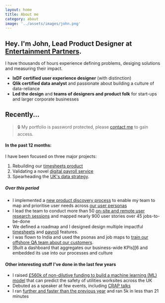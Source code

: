 ```yaml
---
layout: home
title: About me
category: about
image: '../assets/images/john.png'
--- 
```


## Hey. I'm John, Lead Product Designer at [Entertainment Partners][0].

I have thousands of hours experience defining problems, desiging solutions and measuring their impact. 
* **IxDF certified user experience designer** (with distinction)
* **Qlik certified data analyst** and passionate about building a culture of data-reliance
* **Led the design** and **teams of designers and product folk** for start-ups and larger corporate businesses

## Recently...

> 🔒 My portfolio is password protected, please [contact me][10] to gain access.

#### In the past 12 months: 
I have been focused on three major projects:
1. Rebuilding our [timesheets product][1]
2. Validating a novel [digital payroll service][2] 
3. Spearheading the [UK's data strategy][6]. 

##### Over this period
* I implemented a [new product discovery process][3] to enable my team to map and prioritise user needs across [our user personas][4]
* I lead the team to conduct more than 50 [on-site and remote user research sessions][5] and mapped nearly 900 user stories over 45 jobs-to-be-done
* We defined a roadmap and I designed design multiple impactful [timesheets][1] and [payroll][2] features.
* I was flown to India and used the psonas and job maps to [train our offshore QA team about our customers][5].
* [Built a dashboard that aggregates our business-wide KPIs][6 and embedded its use into our processes and culture

#### Other interesting stuff I've done in the last few years
* I raised [£560k of non-dilutive funding to build a machine learning (ML) model][7] that can predict the safety of utilities worksites across the UK
* Debuted as a speaker at few events, including [CRAP talks][8]
* I ran [further and faster than the previous year][9] and ran 5k in less than 21 minutes


[0]: http://www.ep.com
[1]: /work/ep-timesheets
[2]: /work/ep-payroll
[3]: /work/ep-discovery-process
[4]: /work/on-site-research
[5]: /work/training-offshore-qa
[6]: /work/ep-data-strategy
[7]: https://www.fyld.ai/fyld-awarded-500k-ofgem-funding-in-partnership-with-sgn-and-national-grid/
[8]: /talking
[9]: /running-2023
[10]: /contact
